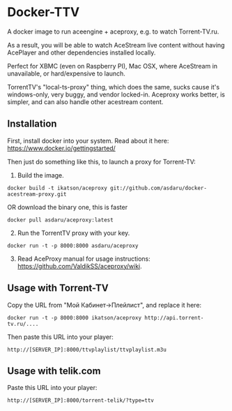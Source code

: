 Docker-TTV
==========

A docker image to run aceengine + aceproxy, e.g. to watch Torrent-TV.ru.

As a result, you will be able to watch AceStream live content without having AcePlayer and other dependencies installed locally.

Perfect for XBMC (even on Raspberry PI), Mac OSX, where AceStream in unavailable, or hard/expensive to launch.

TorrentTV's "local-ts-proxy" thing, which does the same, sucks cause it's windows-only, very buggy, and vendor locked-in. Aceproxy works better, is simpler, and can also handle other acestream content.


Installation
------------

First, install docker into your system. Read about it here: https://www.docker.io/gettingstarted/

Then just do something like this, to launch a proxy for Torrent-TV:

1. Build the image.
   
  ```
  docker build -t ikatson/aceproxy git://github.com/asdaru/docker-acestream-proxy.git
  ```

  OR download the binary one, this is faster
  
  ```
  docker pull asdaru/aceproxy:latest
  ```
2. Run the TorrentTV proxy with your key.
  
  ```
  docker run -t -p 8000:8000 asdaru/aceproxy
  ```
3. Read AceProxy manual for usage instructions: https://github.com/ValdikSS/aceproxy/wiki.


Usage with Torrent-TV
---------------------
Copy the URL from "Мой Кабинет->Плейлист", and replace it here:

```
docker run -t -p 8000:8000 ikatson/aceproxy http://api.torrent-tv.ru/....
```

Then paste this URL into your player:
```
http://[SERVER_IP]:8000/ttvplaylist/ttvplaylist.m3u
```

Usage with telik.com
---------------------

Paste this URL into your player:
```
http://[SERVER_IP]:8000/torrent-telik/?type=ttv

